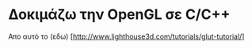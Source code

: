 # Δοκιμάζω την OpenGL σε C/C++

Απο αυτό το (εδω) [http://www.lighthouse3d.com/tutorials/glut-tutorial/]

